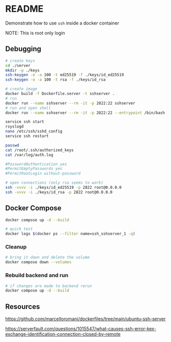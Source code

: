 # README

Demonstrate how to use `ssh` inside a docker container  

NOTE: This is root only login  

## Debugging

```sh
# create keys
cd ./server
mkdir -p ./keys
ssh-keygen -o -a 100 -t ed25519 -f ./keys/id_ed25519 
ssh-keygen -o -a 100 -t rsa -f ./keys/id_rsa 

# create image
docker build -f Dockerfile.server -t sshserver .
# run 
docker run --name sshserver --rm -it -p 2822:22 sshserver
# run and open shell
docker run --name sshserver --rm -it -p 2822:22 --entrypoint /bin/bash sshserver

service ssh start
rsyslogd
nano /etc/ssh/sshd_config  
service ssh restart

passwd
cat /root/.ssh/authorized_keys
cat /var/log/auth.log

#PasswordAuthentication yes
#PermitEmptyPasswords yes
#PermitRootLogin without-password

# open connections (only rsa seems to work)
ssh -vvvv -i ./keys/id_ed25519 -p 2822 root@0.0.0.0
ssh -vvvv -i ./keys/id_rsa -p 2822 root@0.0.0.0
```

## Docker Compose

```sh
docker compose up -d --build

# quick test
docker logs $(docker ps --filter name=ssh_sshserver_1 -q)
```

### Cleanup

```sh
# bring it down and delete the volume
docker compose down --volumes
```

### Rebuild backend and run

```sh
# if changes are made to backend rerun
docker compose up -d --build
```

## Resources

https://github.com/marcelloromani/dockerfiles/tree/main/ubuntu-ssh-server

https://serverfault.com/questions/1015547/what-causes-ssh-error-kex-exchange-identification-connection-closed-by-remote

